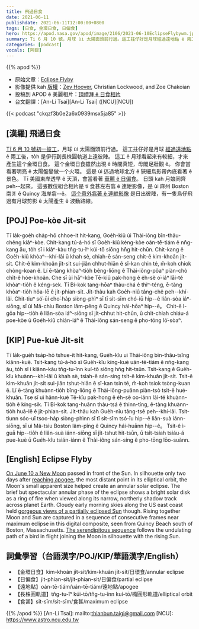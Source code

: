 ```yaml
---
title: 飛過日食
date: 2021-06-11
publishdate: 2021-06-11T12:00:00+0800
tags: [日食, 金環日食, 日偏食]
hero: https://apod.nasa.gov/apod/image/2106/2021-06-10EclipseFlybywm.jpg
summary: Tī 6 月 10 號，月球 ùi 太陽面頭前行過。這工拄仔好是月球經過遠地點 ê 兩工後，to̍h 是伊行到長株圓軌道上遠彼陣。
categories: [podcast]
vocals: [阿錕]
---
```


{{% apod %}}

- 原始文章：[Eclipse Flyby](https://apod.nasa.gov/apod/ap210611.html)
- 影像提供 kah [版權][copyright]：[Zev Hoover](https://www.facebook.com/fiddleoak), Christian Lockwood, and Zoe Chakoian
- 投稿到 APOD ê 美麗相片：[頂禮拜 ê 日食相片](https://www.facebook.com/media/set/?vanity=APOD.Sky&set=a.3691846764252849)
- 台文翻譯：[An-Li Tsai][An-Li Tsai] ([NCU][NCU])

{{< podcast "ckqzf3b0e2a6x0939msx5ja85" >}}

## [漢羅] 飛過日食

[Tī 6 月 10 號初一彼工][On June 10 a New Moon]，月球 ùi 太陽面頭前行過。
這工拄仔好是月球 [經過遠地點][reaching apogee] ê 兩工後，to̍h 是伊行到長株圓軌道上遠彼陣。
這工 ê 月球看起來有較細，才來產生這个金環日食。
這个金環日食雖然出現 ê 時間真短，毋閣足壯觀 ê。
你會當看著明亮 ê 太陽盤變做一个火環。
這是 ùi 迒過地球北方 ê 狹細烏影帶內底看著 ê 景色。
Tī 美國東岸透早 ê 天頂，會當看著 [華麗 ê 日偏食][gorgeous views of a partially eclipsed Sun]。
日頭 kah 月娘同齊 peh--起來。
這張數位組合相片是 tī 食甚左右翕 ê 連紲影像，是 ùi 麻州 Boston 南爿 ê Quincy 海岸翕--ê。
[這个意外翕著 ê 連紲影像][The serendipitous sequence] 是日出彼陣，有一隻鳥仔飛過有月球剪影 ê 太陽產生 ê 波動路線。



## [POJ] Poe-kòe Ji̍t-si̍t

Tī la̍k-goe̍h cha̍p-hō chhoe-it hit-kang, Goe̍h-kiû ùi Thài-iông bīn-thâu-chêng kiâⁿ-kòe.
Chit-kang tú-á-hó sī Goe̍h-kiû kéng-kòe oán-tē-tiám ê nn̄g-kang āu, to̍h sī i kiâⁿ-kàu tn̂g-tu-îⁿ kúi-tō siōng hn̄g hit-chūn.
Chit-kang ê Goe̍h-kiû khòaⁿ--khí-lâi ū khah sè, chiah-ē sán-seng chi̍t-ê kim-khoân ji̍t-si̍t.
Chit-ê kim-khoân ji̍t-si̍t sui-jiân chhut-hiān ê sî-kan chin té, m̄-koh chiok chòng-koan ê.
Lí ē-tàng khòaⁿ-tio̍h bêng-liōng ê Thài-iông-pôaⁿ piàn-chò chi̍t-ê hóe-khoân.
Che sī ùi hāⁿ-kòe Tē-kiû pak-hong ê e̍h-sè o͘-iáⁿ lāi-té khòaⁿ-tio̍h ê kéng-sek.
Tī Bí-kok tang-hōaⁿ thàu-chá ê thiⁿ-téng, ē-tàng khòaⁿ-tio̍h hôa-lē ê ji̍t-phian-si̍t.
Ji̍t-thâu kah Goe̍h-niû tâng-chê peh--khí-lâi.
Chit-tiuⁿ só͘-ūi cho͘-ha̍p siòng-phìⁿ sī tī si̍t-sīm chó-iū hip--ê liân-sòa iáⁿ-siōng, sī ùi Mâ-chiu Boston lâm-pêng ê Quincy hái-hōaⁿ hip--ê。
Chit-ê ì-gōa hip--tio̍h ê liân-sòa iáⁿ-siōng sī ji̍t-chhut hit-chūn, ū chi̍t-chiah chiáu-á poe-kòe ū Goe̍h-kiû chián-iáⁿ ê Thài-iông sán-seng ê pho-tōng lō͘-sòaⁿ.




## [KIP] Pue-kuè Ji̍t-si̍t

Tī la̍k-gue̍h tsa̍p-hō tshue-it hit-kang, Gue̍h-kîu uì Thài-iông bīn-thâu-tsîng kiânn-kuè.
Tsit-kang tú-á-hó sī Gue̍h-kîu kíng-kuè uán-tē-tiám ê nn̄g-kang āu, to̍h sī i kiânn-kàu tn̂g-tu-înn kuí-tō siōng hn̄g hit-tsūn.
Tsit-kang ê Gue̍h-kîu khuànn--khí-lâi ū khah sè, tsiah-ē sán-sing tsi̍t-ê kim-khuân ji̍t-si̍t.
Tsit-ê kim-khuân ji̍t-si̍t sui-jiân tshut-hiān ê sî-kan tsin té, m̄-koh tsiok tsòng-kuan ê.
Lí ē-tàng khuànn-tio̍h bîng-liōng ê Thài-iông-puânn piàn-tsò tsi̍t-ê hué-khuân.
Tse sī uì hānn-kuè Tē-kîu pak-hong ê e̍h-sè oo-iánn lāi-té khuànn-tio̍h ê kíng-sik.
Tī Bí-kok tang-huānn thàu-tsá ê thinn-tíng, ē-tàng khuànn-tio̍h huâ-lē ê ji̍t-phian-si̍t.
Ji̍t-thâu kah Gue̍h-nîu tâng-tsê peh--khí-lâi.
Tsit-tiunn sóo-uī tsoo-ha̍p siòng-phìnn sī tī si̍t-sīm tsó-īu hip--ê liân-suà iánn-siōng, sī uì Mâ-tsiu Boston lâm-pîng ê Quincy hái-huānn hip--ê。
Tsit-ê ì-guā hip--tio̍h ê liân-suà iánn-siōng sī ji̍t-tshut hit-tsūn, ū tsi̍t-tsiah tsiáu-á pue-kuè ū Gue̍h-kîu tsián-iánn ê Thài-iông sán-sing ê pho-tōng lōo-suànn.



## [English] Eclipse Flyby

[On June 10 a New Moon][On June 10 a New Moon] passed in front of the Sun.
In silhouette only two days after [reaching apogee][reaching apogee], the most distant point in its elliptical orbit, the Moon's small apparent size helped create an annular solar eclipse.
The brief but spectacular annular phase of the eclipse shows a bright solar disk as a ring of fire when viewed along its narrow, northerly shadow track across planet Earth.
Cloudy early morning skies along the US east coast held [gorgeous views of a partially eclipsed Sun][gorgeous views of a partially eclipsed Sun] though.
Rising together Moon and Sun are captured in a sequence of consecutive frames near maximum eclipse in this digital composite, seen from Quincy Beach south of Boston, Massachusetts.
[The serendipitous sequence][The serendipitous sequence] follows the undulating path of a bird in flight joining the Moon in silhouette with the rising Sun.




## 詞彙學習（台語漢字/POJ/KIP/華語漢字/English）

- 【金環日食】kim-khoân ji̍t-si̍t/kim-khuân ji̍t-si̍t/日環食/annular eclipse
- 【日偏食】ji̍t-phian-si̍t/ji̍t-phian-si̍t/日偏食/partial eclipse
- 【遠地點】oán-tē-tiám/uán-tē-tiám/遠地點/apogee
- 【長株圓軌道】tn̂g-tu-îⁿ kúi-tō/tn̂g-tu-înn kuí-tō/橢圓形軌道/elliptical orbit
- 【食甚】si̍t-sīm/si̍t-sīm/食甚/maximum eclipse


{{% /apod %}}
[An-Li Tsai]: mailto:thianbun.taigi@gmail.com
[NCU]: https://www.astro.ncu.edu.tw

[copyright]: https://apod.nasa.gov/apod/fap/lib/about_apod.html#srapply


[On June 10 a New Moon]:https://svs.gsfc.nasa.gov/4910
[reaching apogee]:https://www.fourmilab.ch/earthview/pacalc.html
[gorgeous views of a partially eclipsed Sun]:https://www.flickr.com/photos/nasahqphoto/albums/72157719391182014
[The serendipitous sequence]:https://www.facebook.com/fiddleoak/photos/pb.218639154975119.-2207520000../1869092119929806/?type=3&theater
